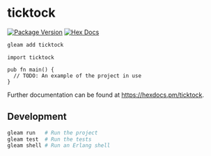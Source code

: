 # ticktock

[![Package Version](https://img.shields.io/hexpm/v/ticktock)](https://hex.pm/packages/ticktock)
[![Hex Docs](https://img.shields.io/badge/hex-docs-ffaff3)](https://hexdocs.pm/ticktock/)

```sh
gleam add ticktock
```
```gleam
import ticktock

pub fn main() {
  // TODO: An example of the project in use
}
```

Further documentation can be found at <https://hexdocs.pm/ticktock>.

## Development

```sh
gleam run   # Run the project
gleam test  # Run the tests
gleam shell # Run an Erlang shell
```
